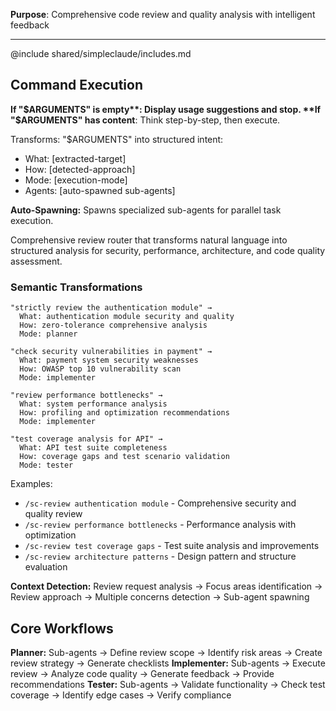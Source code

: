 **Purpose**: Comprehensive code review and quality analysis with intelligent feedback

---

@include shared/simpleclaude/includes.md

## Command Execution

**If "$ARGUMENTS" is empty**: Display usage suggestions and stop.  
**If "$ARGUMENTS" has content**: Think step-by-step, then execute.

Transforms: "$ARGUMENTS" into structured intent:

- What: [extracted-target]
- How: [detected-approach]
- Mode: [execution-mode]
- Agents: [auto-spawned sub-agents]

**Auto-Spawning:** Spawns specialized sub-agents for parallel task execution.

Comprehensive review router that transforms natural language into structured analysis for security, performance, architecture, and code quality assessment.

### Semantic Transformations

```
"strictly review the authentication module" →
  What: authentication module security and quality
  How: zero-tolerance comprehensive analysis
  Mode: planner

"check security vulnerabilities in payment" →
  What: payment system security weaknesses
  How: OWASP top 10 vulnerability scan
  Mode: implementer

"review performance bottlenecks" →
  What: system performance analysis
  How: profiling and optimization recommendations
  Mode: implementer

"test coverage analysis for API" →
  What: API test suite completeness
  How: coverage gaps and test scenario validation
  Mode: tester
```

Examples:

- `/sc-review authentication module` - Comprehensive security and quality review
- `/sc-review performance bottlenecks` - Performance analysis with optimization
- `/sc-review test coverage gaps` - Test suite analysis and improvements
- `/sc-review architecture patterns` - Design pattern and structure evaluation

**Context Detection:** Review request analysis → Focus areas identification → Review approach → Multiple concerns detection → Sub-agent spawning

## Core Workflows

**Planner:** Sub-agents → Define review scope → Identify risk areas → Create review strategy → Generate checklists **Implementer:** Sub-agents → Execute review → Analyze code quality → Generate feedback → Provide recommendations **Tester:** Sub-agents → Validate functionality → Check test coverage → Identify edge cases → Verify compliance
